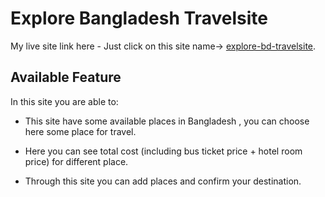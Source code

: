 # Explore Bangladesh Travelsite

My live site link here - Just click on this site name-> [explore-bd-travelsite](https://explore-bd-travelsite.netlify.app/).

## Available Feature

In this site you are able to:

- This site have some available places in Bangladesh , you can choose here some place for travel.



- Here you can see total cost (including bus ticket price + hotel room price) for different place.



- Through this site you can add places and confirm your destination.


